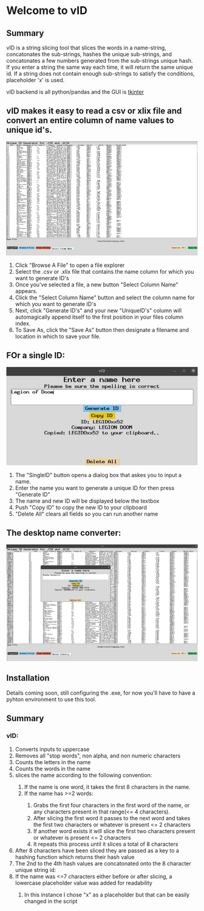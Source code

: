 # Welcome to vID

## Summary

<p>
vID is a string slicing tool that slices the words in a name-string,
concatonates the sub-strings, hashes the unique sub-strings,
and concatonates a few numbers generated from the sub-strings unique hash.
If you enter a string the same way each time, it will return the same unique id. 
If a string does not contain enough sub-strings to satisfy the conditions, placeholder 'x' is used.

vID backend is all python/pandas and the GUI is [tkinter](https://docs.python.org/3/library/tk.html)
</p>


## vID makes it easy to read a csv or xlix file and convert an entire column of name values to unique id's. 
![Demo Image](images/selectCol.png  "vID")
<ol>
<li>Click "Browse A File" to open a file explorer</li>
<li>Select the .csv or .xlix file that contains the name column for which you want to generate ID's </li>
<li>Once you've selected a file, a new button "Select Column Name" appears.</li>
<li>Click the "Select Column Name" button and select the column name for which you want to generate ID's</li>
<li>Next, click "Generate ID's" and your new "UniqueID's" column will automagically append itself to the first position in your files column index.</li>
<li>To Save As, click the "Save As" button then designate a filename and location in which to save your file. </li>
</ol>

## FOr a single ID:
![Demo Image](images/vIDSingle.png "vID")
<ol>
<li>The "SingleID" button opens a dialog box that askes you to input a name.</li>
<li>Enter the name you want to generate a unique ID for then press "Generate ID"</li>
<li>The name and new ID will be displayed below the textbox</li>
<li>Push "Copy ID" to copy the new ID to your clipboard</li>
<li>"Delete All" clears all fields so you can run another name</li>
</ol>

## The desktop name converter:
![Demo Image](images/vIDCSV.png "vID")

## Installation

<p>
Details coming soon, still configuring the .exe, for now you'll have to have a pyhton environment to use this tool.

</p>

## Summary
### vID:
<ol>
<li>Converts inputs to uppercase</li>
<li>Removes all "stop words", non alpha, and  non numeric characters </li>
<li>Counts the letters in the name</li>
<li>Counts the words in the name</li>
<li>slices the name according to the following convention: </li>
<ol>
<li>If the name is one word, it takes the first 8 characters in the name.</li>
<li>If the name has >=2 words: </li>
<ol>
<li>Grabs the first four characters in the first word of the name, or any characters present in that range(<= 4 characters).</li>
<li>After slicing the first word it passes to the next word and takes the first two characters or whatever is present <= 2 characters</li>
<li> If another word exists it will slice the first two characters present or whatever is present <= 2 characters</li>
<li>It repeats this process until it slices a total of 8 characters</li>
</ol>
</ol>
<li>After 8 characters have been sliced they are passed as a key to a hashing function which returns their hash value</li>
<li>The 2nd to the 4th hash values are concatonated onto the 8 character unique string id:</li>
<li>If the name was <=7 characters either before or after slicing, a lowercase placeholder value was added for readability</li>
<ol>
<li>In this instance I chose "x" as a placeholder but that can be easily changed in the script</li>
<ol>
</ol>


